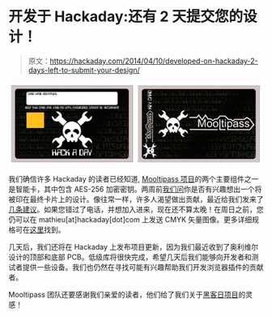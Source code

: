 # 开发于 Hackaday:还有 2 天提交您的设计！

> 原文：<https://hackaday.com/2014/04/10/developed-on-hackaday-2-days-left-to-submit-your-design/>

[![](img/45ca92bdc8d09a46985e148d6bf1b908.png)](http://hackaday.com/wp-content/uploads/2014/04/z_bjorn-wielens_suggested_design_v3.png)

我们确信许多 Hackaday 的读者已经知道, [Mooltipass 项目](http://github.com/limpkin/mooltipass)的两个主要组件之一是智能卡，其中包含 AES-256 加密密钥。两周前[我们问](http://hackaday.com/2014/03/27/developed-on-hackaday-need-card-art-who-likes-to-draw/)你是否有兴趣想出一个将被印在最终卡片上的设计。像往常一样，许多人渴望做出贡献，最近给我们发来了[几条建议](https://github.com/limpkin/mooltipass/tree/master/smartcard_designs)。如果您错过了电话，并想加入进来，现在还不算太晚！在周日之前，您仍可以在 mathieu[at]hackaday[dot]com 上发送 CMYK 矢量图像。更多详细规格可在[这里](https://github.com/limpkin/mooltipass/blob/master/smartcard_designs/Mooltipass-smartcard-template-V2.png)找到。

几天后，我们还将在 Hackaday 上发布项目更新，因为我们最近收到了奥利维尔设计的顶部和底部 PCB。低级库将很快完成，希望几天后我们能够向开发者和测试者提供一些设备。我们也仍然在寻找可能有兴趣帮助我们开发浏览器插件的贡献者。

Mooltipass 团队还要感谢我们亲爱的读者，他们给了我们关于[黑客日项目](http://hackaday.io/project/86-Mooltipass)的灵感！